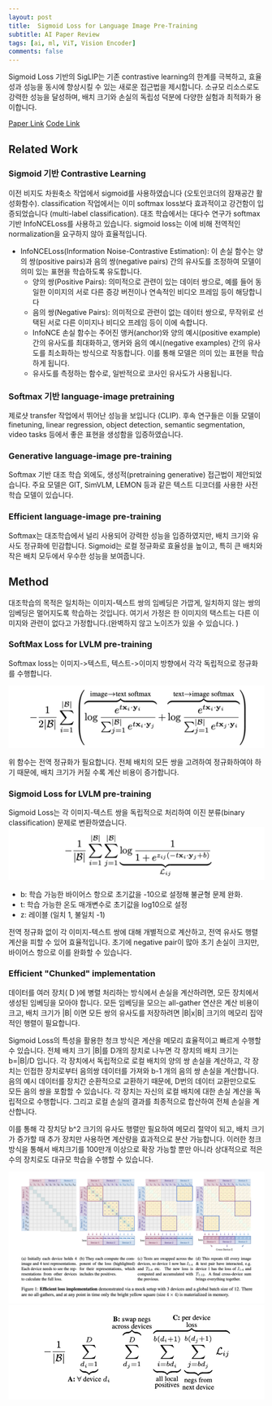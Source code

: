 ```yaml
---
layout: post  
title:  Sigmoid Loss for Language Image Pre-Training 
subtitle: AI Paper Review   
tags: [ai, ml, ViT, Vision Encoder]  
comments: false
---
```


Sigmoid Loss 기반의 SigLIP는 기존 contrastive learning의 한계를 극복하고, 효율성과 성능을 동시에 향상시킬 수 있는 새로운 접근법을 제시합니다. 소규모 리소스로도 강력한 성능을 달성하며, 배치 크기와 손실의 독립성 덕분에 다양한 실험과 최적화가 용이합니다.

[Paper Link](https://arxiv.org/pdf/2303.15343)
[Code Link](https://github.com/google-research/big_vision)

## Related Work

### Sigmoid 기반 Contrastive Learning
이전 비지도 차원축소 작업에서 sigmoid를 사용하였습니다 (오토인코더의 잠재공간 활성화함수). classification 작업에서는 이미 softmax loss보다 효과적이고 강건함이 입증되었습니다 (multi-label classification). 
대조 학습에서는 대다수 연구가 softmax 기반 InfoNCELoss를 사용하고 있습니다. sigmoid loss는 이에 비해 전역적인 normalization을 요구하지 않아 효율적입니다.

- InfoNCELoss(Information Noise-Contrastive Estimation): 이 손실 함수는 양의 쌍(positive pairs)과 음의 쌍(negative pairs) 간의 유사도를 조정하여 모델이 의미 있는 표현을 학습하도록 유도합니다.
    - 양의 쌍(Positive Pairs): 의미적으로 관련이 있는 데이터 쌍으로, 예를 들어 동일한 이미지의 서로 다른 증강 버전이나 연속적인 비디오 프레임 등이 해당합니다
    - 음의 쌍(Negative Pairs): 의미적으로 관련이 없는 데이터 쌍으로, 무작위로 선택된 서로 다른 이미지나 비디오 프레임 등이 이에 속합니다.
    - InfoNCE 손실 함수는 주어진 앵커(anchor)와 양의 예시(positive example) 간의 유사도를 최대화하고, 앵커와 음의 예시(negative examples) 간의 유사도를 최소화하는 방식으로 작동합니다. 이를 통해 모델은 의미 있는 표현을 학습하게 됩니다.
    - 유사도를 측정하는 함수로, 일반적으로 코사인 유사도가 사용됩니다.

### Softmax 기반 language-image pretraining
제로샷 transfer 작업에서 뛰어난 성능을 보입니다 (CLIP). 후속 연구들은 이들 모델이 finetuning, linear regression, object detection, semantic segmentation, video tasks 등에서 좋은 표현을 생성함을 입증하였습니다. 

### Generative language-image pre-training
Softmax 기반 대조 학습 외에도, 생성적(pretraining generative) 접근법이 제안되었습니다.
주요 모델은 GIT, SimVLM, LEMON 등과 같은 텍스트 디코더를 사용한 사전학습 모델이 있습니다.

### Efficient language-image pre-training
Softmax는 대조학습에서 널리 사용되어 강력한 성능을 입증하였지만, 배치 크기와 유사도 정규화에 민감합니다.
Sigmoid는 로컬 정규화로 효율성을 높이고, 특히 큰 배치와 작은 배치 모두에서 우수한 성능을 보여줍니다.

## Method

대조학습의 목적은 일치하는 이미지-텍스트 쌍의 임베딩은 가깝게, 일치하지 않는 쌍의 임베딩은 멀어지도록 학습하는 것입니다. 여기서 가정은 한 이미지의 택스트는 다른 이미지와 관련이 없다고 가정합니다.(완벽하지 않고 노이즈가 있을 수 있습니다. )

### SoftMax Loss for LVLM pre-training
Softmax loss는 이미지->텍스트, 텍스트->이미지 방향에서 각각 독립적으로 정규화를 수행합니다. 

![](./../assets/resource/ai_paper/paper71/1.png)

위 함수는 전역 정규화가 필요합니다. 전체 배치의 모든 쌍을 고려하여 정규화하여야 하기 때문에, 배치 크기가 커질 수록 계산 비용이 증가합니다. 

### Sigmoid Loss for LVLM pre-training
Sigmoid Loss는 각 이미지-텍스트 쌍을 독립적으로 처리하여 이진 분류(binary classification) 문제로 변환하였습니다.                                                        
![](./../assets/resource/ai_paper/paper71/2.png)

- b: 학습 가능한 바이어스 항으로 초기값을 -10으로 설정해 불균형 문제 완화.
- t: 학습 가능한 온도 매개변수로 초기값을 log10으로 설정
- z: 레이블 (일치 1, 불일치 -1)

전역 정규화 없이 각 이미지-텍스트 쌍에 대해 개별적으로 계산하고, 전역 유사도 행렬 계산을 피할 수 있어 효율적입니다. 초기에 negative pair이 많아 초기 손실이 크지만, 바이어스 항으로 이를 완화할 수 있습니다. 


### Efficient "Chunked" implementation
데이터를 여러 장치( D )에 병렬 처리하는 방식에서 손실을 계산하려면, 모든 장치에서 생성된 임베딩을 모아야 합니다. 모든 임베딩을 모으는 all-gather 연산은 계산 비용이 크고, 배치 크기가 |B| 이면 모든 쌍의 유사도를 저장하려면 |B|x|B| 크기의 메모리 집약적인 행렬이 필요합니다.

Sigmoid Loss의 특성을 활용한 청크 방식은 계산을 메모리 효율적이고 빠르게 수행할 수 있습니다. 
전체 배치 크기 |B|를 D개의 장치로 나누면 각 장치의 배치 크기는 b=|B|/D 입니다. 
각 장치에서 독립적으로 로컬 배치의 양의 쌍 손실을 계산하고, 각 장치는 인접한 장치로부터 음의쌍 데이터를 가져와 b-1 개의 음의 쌍 손실을 계산합니다. 음의 예시 데이터를 장치간 순환적으로 교환하기 때문에, D번의 데이터 교환만으로도 모든 음의 쌍을 포함할 수 있습니다.
각 장치는 자신의 로컬 배치에 대한 손실 계산을 독립적으로 수행합니다. 그리고 로컬 손실의 결과를 최종적으로 합산하여 전체 손실을 계산합니다. 

이를 통해 각 장치당 b^2 크기의 유사도 행렬만 필요하여 메모리 절약이 되고, 배치 크기가 증가할 때 추가 장치만 사용하면 계산량을 효과적으로 분산 가능합니다. 이러한 청크 방식을 통해서 배치크기를 100만개 이상으로 확장 가능할 뿐만 아니라 상대적으로 적은 수의 장치로도 대규모 학습을 수행할 수 있습니다. 

![](./../assets/resource/ai_paper/paper71/3.png)
![](./../assets/resource/ai_paper/paper71/4.png)

